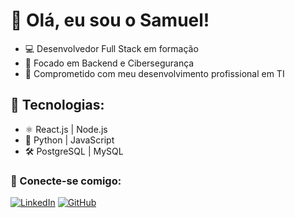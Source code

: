 # 👋 Olá, eu sou o Samuel!  
- 💻 Desenvolvedor Full Stack em formação  
- 🎯 Focado em Backend e Cibersegurança  
- 📍 Comprometido com meu desenvolvimento profissional em TI

## 🚀 Tecnologias:
- ⚛️ React.js | Node.js
- 🐍 Python | JavaScript
- 🛠️ PostgreSQL | MySQL

### 🔗 Conecte-se comigo:
[![LinkedIn](https://img.shields.io/badge/LinkedIn-blue?style=for-the-badge&logo=linkedin)](www.linkedin.com/in/samuels-dev)
[![GitHub](https://img.shields.io/badge/GitHub-000?style=for-the-badge&logo=github)](https://github.com/samuels-chaves)
